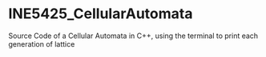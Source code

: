 # INE5425_CellularAutomata
Source Code of a Cellular Automata in C++, using the terminal to print each generation of lattice
